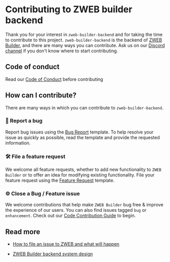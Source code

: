 # Contributing to ZWEB builder backend

Thank you for your interest in `zweb-builder-backend` and for taking the time to contribute to this project. `zweb-builder-backend` is the backend of [ZWEB Builder](https://github.com/zilliangroup/zweb-builder), and there are many ways you can contribute. Ask us on our [Discord channel](https://discord.com/invite/zilliangroup) if you don't know where to start contributing.

## Code of conduct

Read our [Code of Conduct](CODE_OF_CONDUCT.md) before contributing

## How can I contribute?

There are many ways in which you can contribute to `zweb-builder-backend`.

### 🐛 Report a bug

Report bug issues using the [Bug Report](https://github.com/zilliangroup/zweb-builder-backend/issues/new?assignees=&labels=bug&template=bug_report.md&title=%5BBUG%5D+Untitled+Bug+Issue) template.
To help resolve your issue as quickly as possible, read the template and provide the requested information.

### 🛠 File a feature request

We welcome all feature requests, whether to add new functionality to `ZWEB Builder` or to offer an idea for modifying existing functionality. File your feature request using the [Feature Request](https://github.com/zilliangroup/zweb-builder-backend/issues/new?assignees=&labels=enhancement&template=feature_request.md&title=%5BFR%5D+Untitled+Feature+Request+Issue) template.

### ⚙️ Close a Bug / Feature issue

We welcome contributions that help make `ZWEB Builder`  bug free & improve the experience of our users. You can also find issues tagged `bug` or `enhancement`. Check out our [Code Contribution Guide](docs/Code_Contributions_Guidelines.md) to begin.

## Read more

- [How to file an issue to ZWEB and what will happen](ISSUES.md)

- [ZWEB Builder backend system design](docs/ZWEB_Builder_Backend_System_Design.md)
